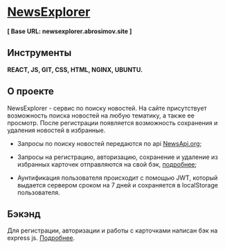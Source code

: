 # [NewsExplorer](https://newsexplorer.abrosimov.site/)

**[ Base URL: newsexplorer.abrosimov.site ]**


## Инструменты
**REACT, JS, GIT, CSS, HTML, NGINX, UBUNTU.**

## О проекте 
NewsExplorer - сервис по поиску новостей. На сайте присутствует возможность поиска новостей на любую тематику, а также ее просмотр. После регистрации появляется возможность сохранения и удаления новостей в избранные.

* Запросы по поиску новостей передаются по api [NewsApi.org](https://newsapi.org/);

* Запросы на регистрацию, авторизацию, сохранение и удаление из избранных карточек отправляются на свой бэк, [подробнее](https://github.com/v1ktorbro/api-news-explorer); 

* Аунтификация пользователя происходит с помощью JWT, который выдается сервером сроком на 7 дней и сохраняется в localStorage пользователя.

## Бэкэнд
Для регистрации, авторизации и работы с карточками написан  бэк  на express js. [Подробнее](https://github.com/v1ktorbro/api-news-explorer).
